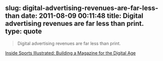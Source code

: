slug: digital-advertising-revenues-are-far-less-than
date: 2011-08-09 00:11:48
title: Digital advertising revenues are far less than print.
type: quote
---

> Digital advertising revenues are far less than print.

[Inside Sports Illustrated: Building a Magazine for the Digital Age](http://mashable.com/2011/07/31/sports-illustrated-inside-look/)
